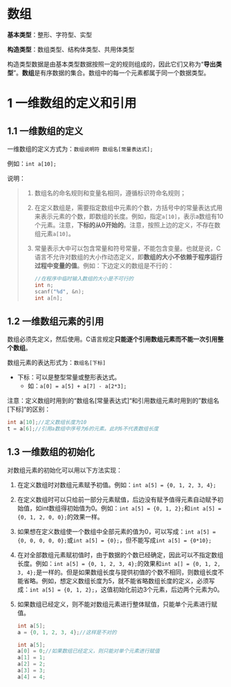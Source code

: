 # 数组

**基本类型**：整形、字符型、实型

**构造类型**：数组类型、结构体类型、共用体类型

构造类型数据是由基本类型数据按照一定的规则组成的，因此它们又称为“**导出类型**”。**数组**是有序数据的集合。数组中的每一个元素都属于同一个数据类型。

# 1 一维数组的定义和引用

## 1.1 一维数组的定义

一维数组的定义方式为：`数组说明符 数组名[常量表达式];`

例如：`int a[10];`

说明：

> 1. 数组名的命名规则和变量名相同，遵循标识符命名规则；
>
> 2. 在定义数组是，需要指定数组中元素的个数，方括号中的常量表达式用来表示元素的个数，即数组的长度。例如，指定`a[10]`，表示a数组有10个元素。注意，**下标的从0开始的**。注意，按照上边的定义，不存在数组元素`a[10]`。
>
> 3. 常量表示大中可以包含常量和符号常量，不能包含变量。也就是说，C语言不允许对数组的大小作动态定义，即**数组的大小不依赖于程序运行过程中变量的值**。例如：下边定义的数组是不行的：
>
>    ```c
>    //在程序中临时输入数组的大小是不可行的
>    int n;
>    scanf("%d", &n);
>    int a[n];
>    ```

## 1.2 一维数组元素的引用

数组必须先定义，然后使用。C语言规定**只能逐个引用数组元素而不能一次引用整个数组**。

数组元素的表达形式为：`数组名[下标]`

- 下标：可以是整型常量或整形表达式。
  - 如：`a[0] = a[5] + a[7] - a[2*3];`

注意：定义数组时用到的“数组名[常量表达式]“和引用数组元素时用到的”数组名[下标]“的区别：

```c
int a[10];//定义数组长度为10
t = a[6];//引用a数组中序号为6的元素。此时6不代表数组长度
```

## 1.3 一维数组的初始化

对数组元素的初始化可以用以下方法实现：

1. 在定义数组时对数组元素赋予初值。例如：`int a[5] = {0, 1, 2, 3, 4};`

2. 在定义数组时可以只给前一部分元素赋值，后边没有赋予值得元素自动赋予初始值，如int数组得初始值为0。例如：`int a[5] = {0, 1, 2};`和`int a[5] = {0, 1, 2, 0, 0};`的效果一样。

3. 如果想在定义数组使一个数组中全部元素的值为0，可以写成：`int a[5] = {0, 0, 0, 0, 0};`或`int a[5] = {0};`，但不能写成`int a[5] = {0*10};`

4. 在对全部数组元素赋初值时，由于数据的个数已经确定，因此可以不指定数组长度。例如：`int a[5] = {0, 1, 2, 3, 4};`的效果和`int a[] = {0, 1, 2, 3, 4};`是一样的。但是如果数组长度与提供初值的个数不相同，则数组长度不能省略。例如，想定义数组长度为5，就不能省略数组长度的定义，必须写成：`int a[5] = {0, 1, 2};`，这值初始化前边3个元素，后边两个元素为0。

5. 如果数组已经定义，则不能对数组元素进行整体赋值，只能单个元素进行赋值。

   ```C
   int a[5];
   a = {0, 1, 2, 3, 4};//这样是不对的
   
   int a[5];
   a[0] = 0;//如果数组已经定义，则只能对单个元素进行赋值
   a[1] = 1;
   a[2] = 2;
   a[3] = 3;
   a[4] = 4;
   ```

   